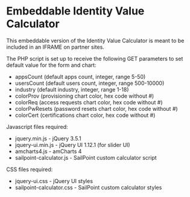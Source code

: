 # Embeddable Identity Value Calculator

This embeddable version of the Identity Value Calculator is meant to be included in an IFRAME on partner sites.

The PHP script is set up to receive the following GET parameters to set default value for the form and chart:
- appsCount     (default apps count, integer, range 5-50)
- usersCount    (default users count, integer, range 500-10000)
- industry      (default industry, integer, range 1-18)
- colorProv     (provisioning chart color, hex code without #)
- colorReq      (access requests chart color, hex code without #)
- colorPwResets (password resets chart color, hex code without #)
- colorCert     (certifications chart color, hex code without #)

Javascript files required:
- jquery.min.js - jQuery 3.5.1
- jquery-ui.min.js - jQuery UI 1.12.1 (for slider UI)
- amcharts4.js - amCharts 4
- sailpoint-calculator.js - SailPoint custom calculator script

CSS files required:
- jquery-ui.css - jQuery UI styles
- sailpoint-calculator.css - SailPoint custom calculator styles